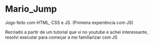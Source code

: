 # Mario_Jump

Jogo feito com HTML, CSS e JS. (Primeira experiência com JS)

Recriado a partir de um tutorial que vi no youtube e achei interessante, resolvi executar para começar a me familiarizar com JS


